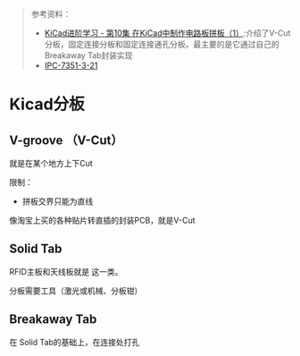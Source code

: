 > 参考资料：
>
> - [KiCad进阶学习 - 第10集 在KiCad中制作电路板拼板（1）](https://www.youtube.com/watch?v=zRP8ptsbCKM):介绍了V-Cut分板，固定连接分板和固定连接通孔分板。最主要的是它通过自己的Breakaway Tab封装实现
> - [IPC-7351-3-21](https://datasheet.datasheetarchive.com/originals/crawler/fancort.com/428761382a93d283e0ca120b5c72d850.pdf)

# Kicad分板

## V-groove （V-Cut）

就是在某个地方上下Cut

限制：

- 拼板交界只能为直线

像淘宝上买的各种贴片转直插的封装PCB，就是V-Cut



## Solid Tab

RFID主板和天线板就是 这一类。

分板需要工具（激光或机械、分板钳）



## Breakaway Tab

在 Solid Tab的基础上，在连接处打孔

